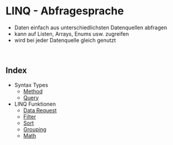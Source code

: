 # LINQ - Abfragesprache

- Daten einfach aus unterschiedlichsten Datenquellen abfragen
- kann auf Listen, Arrays, Enums usw. zugreifen
- wird bei jeder Datenquelle gleich genutzt

&nbsp;

## Index
- Syntax Types
    - [Method](./Syntax/METHOD.md)
    - [Query](./Syntax/QUERY.md)
- LINQ Funktionen
    - [Data Request](./Functions/DATAQUERY.md)
    - [Filter](./Functions/FILTER.md)
    - [Sort](./Functions/SORT.md)
    - [Grouping](./Functions/GROUPING.md)
    - [Math](./Functions/SORT.md)